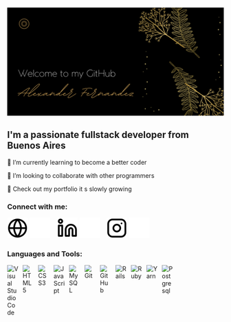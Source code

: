 ![banner](https://github.com/Alexander-Fernandez-1997/Alexander-Fernandez-1997/blob/main/img/banner.png)


## I'm a passionate fullstack developer from Buenos Aires

🌱 I’m currently learning to become a better coder

👯 I’m looking to collaborate with other programmers

🔭 Check out my portfolio it s slowly growing


### Connect with me:

[![website](./img/globe-light.svg)](https://alexander-fernandez-1997.github.io/01-Portafolio/#gh-light-mode-only)
[![website](./img/globe-dark.svg)](https://alexander-fernandez-1997.github.io/01-Portafolio/#gh-dark-mode-only)
&nbsp;&nbsp;
[![website](./img/linkedin-light.svg)](https://www.linkedin.com/in/alexander-fern%C3%A1ndez-9455aa174/#gh-light-mode-only)
[![website](./img/linkedin-dark.svg)](https://www.linkedin.com/in/alexander-fern%C3%A1ndez-9455aa174/#gh-dark-mode-only)
&nbsp;&nbsp;
[![website](./img/instagram-light.svg)](https://www.instagram.com/alex.fernandez97/#gh-light-mode-only)
[![website](./img/instagram-dark.svg)](https://www.instagram.com/alex.fernandez97/#gh-dark-mode-only)


### Languages and Tools:

[<img align="left" alt="Visual Studio Code" width="26px" src="https://cdn.jsdelivr.net/gh/devicons/devicon/icons/vscode/vscode-original.svg" style="padding-right:10px;" />][portafolio]
[<img align="left" alt="HTML5" width="26px" src="https://cdn.jsdelivr.net/gh/devicons/devicon/icons/html5/html5-original.svg" style="padding-right:10px;" />][portafolio]
[<img align="left" alt="CSS3" width="26px" src="https://cdn.jsdelivr.net/gh/devicons/devicon/icons/css3/css3-original.svg" style="padding-right:10px;" />][portafolio]
[<img align="left" alt="JavaScript" width="26px" src="https://cdn.jsdelivr.net/gh/devicons/devicon/icons/javascript/javascript-original.svg" style="padding-right:10px;" />][portafolio]
[<img align="left" alt="MySQL" width="26px" src="https://cdn.jsdelivr.net/gh/devicons/devicon/icons/mysql/mysql-original.svg" style="padding-right:10px;" />][portafolio]
[<img align="left" alt="Git" width="26px" src="https://cdn.jsdelivr.net/gh/devicons/devicon/icons/git/git-original.svg" style="padding-right:10px;" />][portafolio]
[<img align="left" alt="GitHub" width="26px" src="https://user-images.githubusercontent.com/3369400/139447912-e0f43f33-6d9f-45f8-be46-2df5bbc91289.png" style="padding-right:10px;" />][portafolio]
[<img align="left" alt="Rails" width="26px" img src="https://cdn.jsdelivr.net/gh/devicons/devicon/icons/rails/rails-original-wordmark.svg" style="padding-right:10px;" />][portafolio]
[<img align="left" alt="Ruby" width="26px" img src="https://cdn.jsdelivr.net/gh/devicons/devicon/icons/ruby/ruby-original.svg" style="padding-right:10px;" />][portafolio]
[<img align="left" alt="Yarn" width="26px" img src="https://cdn.jsdelivr.net/gh/devicons/devicon/icons/yarn/yarn-original.svg" style="padding-right:10px;" />][portafolio]
[<img align="left" alt="Postgresql" width="26px" img src="https://cdn.jsdelivr.net/gh/devicons/devicon/icons/postgresql/postgresql-plain-wordmark.svg" style="padding-right:10px;" />][portafolio]


[portafolio]:https://alexander-fernandez-1997.github.io/01-Portafolio/
